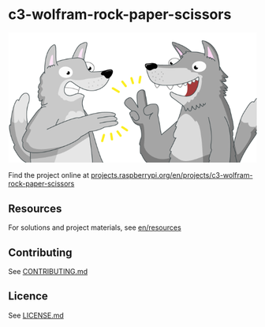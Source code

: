 # c3-wolfram-rock-paper-scissors

![c3-wolfram-rock-paper-scissors](banner.png)

Find the project online at [projects.raspberrypi.org/en/projects/c3-wolfram-rock-paper-scissors](https://projects.raspberrypi.org/en/projects/c3-wolfram-rock-paper-scissors)

## Resources
For solutions and project materials, see [en/resources](https://github.com/raspberrypilearning/c3-wolfram-rock-paper-scissors/tree/master/en/resources)

## Contributing
See [CONTRIBUTING.md](CONTRIBUTING.md)

## Licence
 See [LICENSE.md](LICENSE.md)